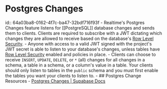 # Postgres Changes
id:: 64a03ba8-0162-4f7c-ba47-32bdf716f93f
	- Realtime's Postgres Changes feature listens for [[PostgreSQL]] database changes and sends them to clients. Clients are required to subscribe with a JWT dictating which changes they are allowed to receive based on the database's [Row Level Security](https://supabase.com/docs/guides/auth/row-level-security).
	- Anyone with access to a valid JWT signed with the project's JWT secret is able to listen to your database's changes, unless tables have [Row Level Security](https://supabase.com/docs/guides/auth/row-level-security) enabled and policies in place.
	- Clients can choose to receive `INSERT`, `UPDATE`, `DELETE`, or `*` (all) changes for all changes in a schema, a table in a schema, or a column's value in a table. Your clients should only listen to tables in the `public` schema and you must first enable the tables you want your clients to listen to.
	- ## Postgres Change Resources
		- [Postgres Changes | Supabase Docs](https://supabase.com/docs/guides/realtime/postgres-changes)